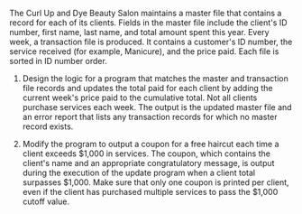 The Curl Up and Dye Beauty Salon maintains a master file that contains a record for each of its clients. Fields in the master file include the client's ID number, first name, last name, and total amount spent this year. Every week, a transaction file is produced. It contains a customer's ID number, the service received (for example, Manicure), and the price paid. Each file is sorted in ID number order.  

1) Design the logic for a program that matches the master and transaction file records and updates the total paid for each client by adding the current week's price paid to the cumulative total. Not all clients purchase services each week. The output is the updated master file and an error report that lists any transaction records for which no master record exists.  

2) Modify the program to output a coupon for a free haircut each time a client exceeds $1,000 in services. The coupon, which contains the client's name and an appropriate congratulatory message, is output during the execution of the update program when a client total surpasses $1,000. Make sure that only one coupon is printed per client, even if the client has purchased multiple services to pass the $1,000 cutoff value.